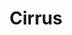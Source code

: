 ---
title:  "Cirrus"
address: "23 Barangaroo Avenue, Barangaroo, NSW 2000"
link: "https://www.cirrusdining.com.au/shop/gift-voucher/"
image: "https://www.cirrusdining.com.au/wp-content/uploads/2012/11/Cirrus-Interior-7-964x312.jpg"
---